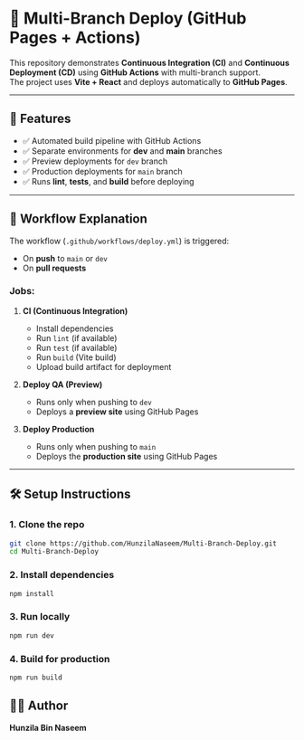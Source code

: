 # 🚀 Multi-Branch Deploy (GitHub Pages + Actions)


This repository demonstrates **Continuous Integration (CI)** and **Continuous Deployment (CD)** using **GitHub Actions** with multi-branch support.  
The project uses **Vite + React** and deploys automatically to **GitHub Pages**.

---

## 📌 Features
- ✅ Automated build pipeline with GitHub Actions  
- ✅ Separate environments for **dev** and **main** branches  
- ✅ Preview deployments for `dev` branch  
- ✅ Production deployments for `main` branch  
- ✅ Runs **lint**, **tests**, and **build** before deploying  

---

## 🔄 Workflow Explanation
The workflow (`.github/workflows/deploy.yml`) is triggered:
- On **push** to `main` or `dev`  
- On **pull requests**  

### Jobs:
1. **CI (Continuous Integration)**
   - Install dependencies  
   - Run `lint` (if available)  
   - Run `test` (if available)  
   - Run `build` (Vite build)  
   - Upload build artifact for deployment  

2. **Deploy QA (Preview)**
   - Runs only when pushing to `dev`  
   - Deploys a **preview site** using GitHub Pages  

3. **Deploy Production**
   - Runs only when pushing to `main`  
   - Deploys the **production site** using GitHub Pages  

---

## 🛠️ Setup Instructions

### 1. Clone the repo
```bash
git clone https://github.com/HunzilaNaseem/Multi-Branch-Deploy.git
cd Multi-Branch-Deploy
````

### 2. Install dependencies

```bash
npm install
```

### 3. Run locally

```bash
npm run dev
```

### 4. Build for production

```bash
npm run build
```

## 👨‍💻 Author

**Hunzila Bin Naseem**

